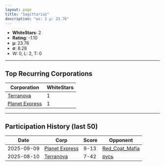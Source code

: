 ```yaml
---
layout: page
title: "Sagittarius"
description: "ws: 2 μ: 23.76"
---
```

- **WhiteStars**: 2
- **Rating**: -1.10
- **μ**: 23.76  
- **σ**: 8.28
- W: 0, L: 2, T: 0

---

## Top Recurring Corporations

| Corporation | WhiteStars |
| --- | --- |
| [Terranova](https://ws.tsl.rocks/corp/4eeaf112dd9983e997c8c9ec43e562763a8cd4a95f268b4bfeee5e39934f01de/) | 1 |
| [Planet Express](https://ws.tsl.rocks/corp/be13b17a002cf203ab2a5a31d6c8024e7458b8eac569eb576be7f30844979c99/) | 1 |

---

## Participation History (last 50)

| Date | Corp | Score | Opponent |
| --- | --- | --- | --- |
| 2025-09-09 | [Planet Express](https://ws.tsl.rocks/corp/be13b17a002cf203ab2a5a31d6c8024e7458b8eac569eb576be7f30844979c99/) | 9-13 | [Red\_Coat\_Mafia](https://ws.tsl.rocks/corp/f5825bb96dc9d061496fcea5926a16ba159a26ccd5518f8e63583c52fb68dd29/) |
| 2025-08-10 | [Terranova](https://ws.tsl.rocks/corp/4eeaf112dd9983e997c8c9ec43e562763a8cd4a95f268b4bfeee5e39934f01de/) | 7-42 | [русь](https://ws.tsl.rocks/corp/74b60d3e331a6a56ea4d17f4444f02a50808c013285ee0e0ccd54e4594e5e11b/) |